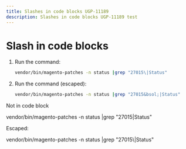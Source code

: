 ```yaml
---
title: Slashes in code blocks UGP-11189
description: Slashes in code blocks UGP-11189 test
---
```

# Slash in code blocks

1. Run the command:

    ```bash
    vendor/bin/magento-patches -n status |grep "27015\|Status"
    ```

1. Run the command (escaped):

    ```bash
    vendor/bin/magento-patches -n status |grep "27015&bsol;|Status"
    ```

Not in code block

vendor/bin/magento-patches -n status |grep "27015\|Status"

Escaped:

vendor/bin/magento-patches -n status |grep "27015&bsol;|Status"

